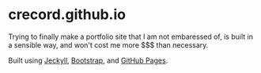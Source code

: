 # crecord.github.io

Trying to finally make a portfolio site that I am not embaressed of, is built in a sensible way, and won't cost me more $$$ than necessary.

Built using [Jeckyll](https://jekyllrb.com/), [Bootstrap](https://getbootstrap.com/), and [GitHub Pages](https://pages.github.com/).  